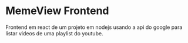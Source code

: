 # MemeView Frontend

Frontend em react de um projeto em nodejs usando a api do google para listar videos de uma playlist do youtube.
